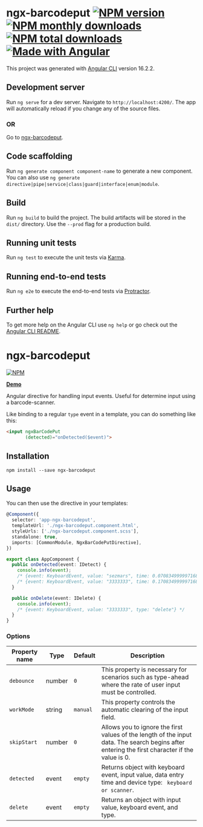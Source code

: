 # ngx-barcodeput [![NPM version](https://img.shields.io/npm/v/ngx-barcodeput.svg?style=flat)](https://www.npmjs.com/package/ngx-barcodeput) [![NPM monthly downloads](https://img.shields.io/npm/dm/ngx-barcodeput.svg?style=flat)](https://npmjs.org/package/ngx-barcodeput)  [![NPM total downloads](https://img.shields.io/npm/dt/ngx-barcodeput.svg?style=flat)](https://npmjs.org/package/ngx-barcodeput) [![Made with Angular](https://img.shields.io/badge/Made%20with-Angular-E13137.svg)](https://angular.io)


This project was generated with [Angular CLI](https://github.com/angular/angular-cli) version 16.2.2.

## Development server

Run `ng serve` for a dev server. Navigate to `http://localhost:4200/`. The app will automatically reload if you change any of the source files.

### OR

Go to [ngx-barcodeput](https://github.com/sezmars/ngx-barcodeput).

## Code scaffolding

Run `ng generate component component-name` to generate a new component. You can also use `ng generate directive|pipe|service|class|guard|interface|enum|module`.

## Build

Run `ng build` to build the project. The build artifacts will be stored in the `dist/` directory. Use the `--prod` flag for a production build.

## Running unit tests

Run `ng test` to execute the unit tests via [Karma](https://karma-runner.github.io).

## Running end-to-end tests

Run `ng e2e` to execute the end-to-end tests via [Protractor](http://www.protractortest.org/).

## Further help

To get more help on the Angular CLI use `ng help` or go check out the [Angular CLI README](https://github.com/angular/angular-cli/blob/master/README.md).


# ngx-barcodeput

[![NPM](https://nodei.co/npm/ngx-barcodeput.png?compact=true)](https://nodei.co/npm/ngx-barcodeput/)

**[Demo](https://sezmars.github.io/barcode-scanner-input-detect/)**

Angular directive for handling input events. Useful for determine input using a barcode-scanner.

Like binding to a regular `type` event in a template, you can do something like this:

```HTML
<input ngxBarCodePut
       (detected)="onDetected($event)">
```


## Installation

```shell
npm install --save ngx-barcodeput
```


## Usage

You can then use the directive in your templates:

```typescript
@Component({
  selector: 'app-ngx-barcodeput',
  templateUrl: './ngx-barcodeput.component.html',
  styleUrls: ['./ngx-barcodeput.component.scss'],
  standalone: true,
  imports: [CommonModule, NgxBarCodePutDirective],
})

export class AppComponent {
  public onDetected(event: IDetect) {
    console.info(event); 
    /* {event: KeyboardEvent, value: "sezmars", time: 0.07083499999716878, type: "scanner"} */
    /* {event: KeyboardEvent, value: "3333333", time: 0.17083499999716878, type: "keyboard"} */
  }

  public onDelete(event: IDelete) {
    console.info(event);
    /* {event: KeyboardEvent, value: "3333333", type: "delete"} */
  }
}
```

### Options

| Property name | Type   | Default | Description                                                                                                                                    |
|---------------|--------| ------ |------------------------------------------------------------------------------------------------------------------------------------------------|
| `debounce`    | number | `0` | This property is necessary for scenarios such as type-ahead where the rate of user input must be controlled.                                   |
| `workMode`    | string | `manual` | This property controls the automatic clearing of the input field.                                                                              |
| `skipStart`   | number | `0` | Allows you to ignore the first values of the length of the input data. The search begins after entering the first character if the value is 0. |
| `detected`    | event  | `empty` | Returns object with keyboard event, input value, data entry time and device type: ` keyboard or scanner`.                                      |
| `delete`      | event  | `empty` | Returns an object with input value, keyboard event, and type.                                                                                  |

